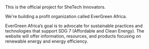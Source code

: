 This is the official project for SheTech Innovators.

We're building a profit organization called EverGreen Africa.

EverGreen Africa’s goal is to advocate for sustainable practices and technologies that support SDG 7 (Affordable and Clean Energy). The website will offer information, resources, and products focusing on renewable energy and energy efficiency. 
